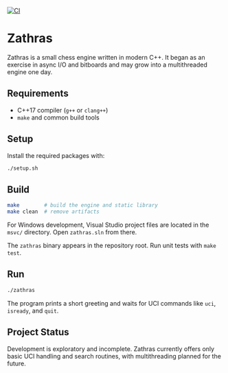 [![CI](https://github.com/nczempin/zathras/actions/workflows/ci.yml/badge.svg)](https://github.com/nczempin/zathras/actions/workflows/ci.yml)

# Zathras

Zathras is a small chess engine written in modern C++. It began as an
exercise in async I/O and bitboards and may grow into a multithreaded
engine one day.

## Requirements

- C++17 compiler (`g++` or `clang++`)
- `make` and common build tools

## Setup

Install the required packages with:

```bash
./setup.sh
```

## Build

```bash
make        # build the engine and static library
make clean  # remove artifacts
```

For Windows development, Visual Studio project files are located in the
`msvc/` directory. Open `zathras.sln` from there.

The `zathras` binary appears in the repository root. Run unit tests with
`make test`.

## Run

```bash
./zathras
```

The program prints a short greeting and waits for UCI commands like
`uci`, `isready`, and `quit`.

## Project Status

Development is exploratory and incomplete. Zathras currently offers only
basic UCI handling and search routines, with multithreading planned for
the future.
